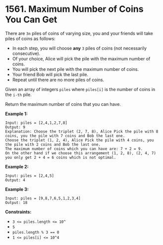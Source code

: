 # 1561. Maximum Number of Coins You Can Get

There are `3n` piles of coins of varying size, you and your friends will take piles of coins as follows:

- In each step, you will choose **any** `3` piles of coins (not necessarily consecutive).
- Of your choice, Alice will pick the pile with the maximum number of coins.
- You will pick the next pile with the maximum number of coins.
- Your friend Bob will pick the last pile.
- Repeat until there are no more piles of coins.

Given an array of integers `piles` where `piles[i]` is the number of coins in the `i-th` pile.

Return the maximum number of coins that you can have.

**Example 1:**

```()
Input: piles = [2,4,1,2,7,8]
Output: 9
Explanation: Choose the triplet (2, 7, 8), Alice Pick the pile with 8 coins, you the pile with 7 coins and Bob the last one.
Choose the triplet (1, 2, 4), Alice Pick the pile with 4 coins, you the pile with 2 coins and Bob the last one.
The maximum number of coins which you can have are: 7 + 2 = 9.
On the other hand if we choose this arrangement (1, 2, 8), (2, 4, 7) you only get 2 + 4 = 6 coins which is not optimal.
```

**Example 2:**

```()
Input: piles = [2,4,5]
Output: 4
```

**Example 3:**

```()
Input: piles = [9,8,7,6,5,1,2,3,4]
Output: 18
```

**Constraints:**

- `3 <= piles.length <= 10^`
- `5`
- `piles.length % 3 == 0`
- `1 <= piles[i] <= 10^4`
